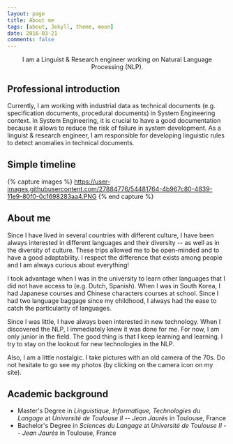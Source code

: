 ```yaml
---
layout: page
title: About me
tags: [about, Jekyll, theme, moon]
date: 2016-03-21
comments: false
---
```


<center>I am a Linguist & Research engineer working on Natural Language Processing (NLP). </center>

## Professional introduction
Currently, I am working with industrial data as technical documents (e.g. specification documents, procedural documents) in System Engineering context. In System Engineering, it is crucial to have a good documentation because it allows to reduce the risk of failure in system development. As a linguist & research engineer, I am responsible for developing linguistic rules to detect anomalies in technical documents.

## Simple timeline

{% capture images %}
	https://user-images.githubusercontent.com/27884776/54481764-4b967c80-4839-11e9-80f0-0c1698283aa4.PNG
{% end capture %}

## About me

Since I have lived in several countries with different culture, I have been always interested in different languages and their diversity -- as well as in the diversity of culture. These trips allowed me to be open-minded and to have a good adaptability. I respect the difference that exists among people and I am always curious about everything!

I took advantage when I was in the university to learn other languages that I did not have access to (e.g. Dutch, Spanish). When I was in South Korea, I had Japanese courses and Chinese characters courses at school. Since I had two language baggage since my childhood, I always had the ease to catch the particularity of languages.

Since I was little, I have always been interested in new technology. When I discovered the NLP, I immediately knew it was done for me.
For now, I am only junior in the field. The good thing is that I keep learning and learning. I try to stay on the lookout for new technologies in the NLP.

Also, I am a little nostalgic. I take pictures with an old camera of the 70s. Do not hesitate to go see my photos (by clicking on the camera icon on my site).

## Academic background
* Master's Degree in _Linguistique, Informatique, Technologies du Langage_ at _Université de Toulouse II -- Jean Jaurès_ in Toulouse, France
* Bachelor's Degree in _Sciences du Langage_ at _Université de Toulouse II -- Jean Jaurès_ in Toulouse, France
